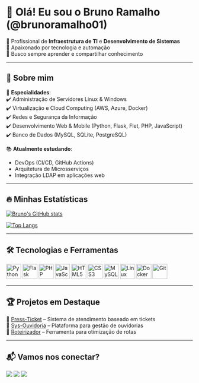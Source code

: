 # 👋 Olá! Eu sou o Bruno Ramalho (@brunoramalho01)

🔹 Profissional de **Infraestrutura de TI** e **Desenvolvimento de Sistemas**  
🔹 Apaixonado por tecnologia e automação  
🔹 Busco sempre aprender e compartilhar conhecimento  

---

## 🚀 **Sobre mim**
🎯 **Especialidades**:  
✔️ Administração de Servidores Linux & Windows  
✔️ Virtualização e Cloud Computing (AWS, Azure, Docker)  
✔️ Redes e Segurança da Informação  
✔️ Desenvolvimento Web & Mobile (Python, Flask, Flet, PHP, JavaScript)  
✔️ Banco de Dados (MySQL, SQLite, PostgreSQL)  

📚 **Atualmente estudando**:  
- DevOps (CI/CD, GitHub Actions)  
- Arquitetura de Microsserviços  
- Integração LDAP em aplicações web  

---

## 🔥 **Minhas Estatísticas**
[![Bruno's GitHub stats](https://github-readme-stats.vercel.app/api?username=brunoramalho01&show_icons=true&theme=dark)](https://github.com/brunoramalho01/github-readme-stats)

[![Top Langs](https://github-readme-stats.vercel.app/api/top-langs/?username=brunoramalho01&layout=compact&theme=dark)](https://github.com/brunoramalho01/github-readme-stats)

---

## 🛠 **Tecnologias e Ferramentas**
<img src="https://cdn.jsdelivr.net/gh/devicons/devicon/icons/python/python-original.svg" alt="Python" width="40" height="40"/> <img src="https://cdn.jsdelivr.net/gh/devicons/devicon/icons/flask/flask-original.svg" alt="Flask" width="40" height="40"/> <img src="https://cdn.jsdelivr.net/gh/devicons/devicon/icons/php/php-original.svg" alt="PHP" width="40" height="40"/> <img src="https://cdn.jsdelivr.net/gh/devicons/devicon/icons/javascript/javascript-original.svg" alt="JavaScript" width="40" height="40"/>
<img src="https://cdn.jsdelivr.net/gh/devicons/devicon/icons/html5/html5-original.svg" alt="HTML5" width="40" height="40"/>
<img src="https://cdn.jsdelivr.net/gh/devicons/devicon/icons/css3/css3-original.svg" alt="CSS3" width="40" height="40"/>
<img src="https://cdn.jsdelivr.net/gh/devicons/devicon/icons/mysql/mysql-original.svg" alt="MySQL" width="40" height="40"/>
<img src="https://cdn.jsdelivr.net/gh/devicons/devicon/icons/linux/linux-original.svg" alt="Linux" width="40" height="40"/>
<img src="https://cdn.jsdelivr.net/gh/devicons/devicon/icons/docker/docker-original.svg" alt="Docker" width="40" height="40"/>
<img src="https://cdn.jsdelivr.net/gh/devicons/devicon/icons/git/git-original.svg" alt="Git" width="40" height="40"/>

---

## 🏆 **Projetos em Destaque**
🔹 [Press-Ticket](https://github.com/brunoramalho01/Press-Ticket) – Sistema de atendimento baseado em tickets  
🔹 [Sys-Ouvidoria](https://github.com/brunoramalho01/Sys-Ouvidoria) – Plataforma para gestão de ouvidorias  
🔹 [Roteirizador](https://github.com/brunoramalho01/Roteirizador) – Ferramenta para otimização de rotas  

---

## 📬 **Vamos nos conectar?**
<a href="mailto:brunoramalho01@gmail.com"><img src="https://img.shields.io/badge/Gmail-D14836?style=for-the-badge&logo=gmail&logoColor=white" /></a>
<a href="https://www.instagram.com/bramalho001/"><img src="https://img.shields.io/badge/Instagram-E4405F?style=for-the-badge&logo=instagram&logoColor=white" /></a>
<a href="https://www.linkedin.com/in/bruno-ramalho-1424611a5/"><img src="https://img.shields.io/badge/LinkedIn-0077B5?style=for-the-badge&logo=linkedin&logoColor=white" /></a>
